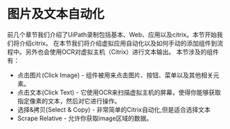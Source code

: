 # 图片及文本自动化
前几个章节我们介绍了UiPath录制包括基本、Web、应用以及citrix。本节开始我们将介绍citrix。
在本节我们将介绍虚拟应用自动化以及如何手动的添加组件到流程中。另外也会使用OCR对虚拟主机（Citrix）进行文本输出。
本节涉及的组件有：
* 点击图片(Click Image) - 组件被用来点击图片、按钮、菜单以及其他相关元素。
* 点击文本(Click Text) - 它使用OCR来扫描虚拟主机的屏幕，使得你能够获取指定像素的文本，然后对它进行操作。
* 选择&拷贝(Select & Copy) - 非常简单的Citrix自动化,但是适合选择文本
* Scrape Relative - 允许你获取image区域的数据。
